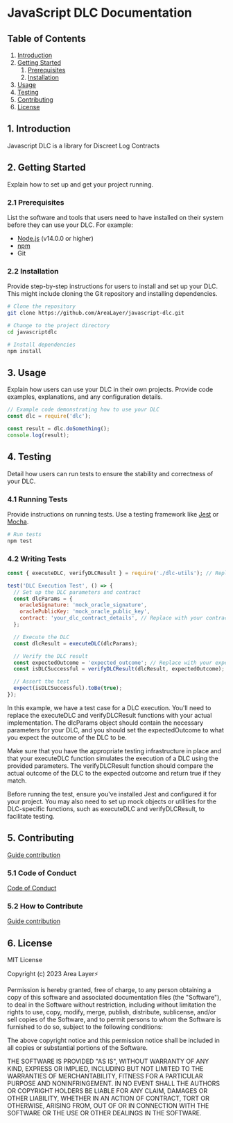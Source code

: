 # JavaScript DLC Documentation

## Table of Contents
1. [Introduction](#introduction)
2. [Getting Started](#getting-started)
    1. [Prerequisites](#prerequisites)
    2. [Installation](#installation)
3. [Usage](#usage)
4. [Testing](#testing)
5. [Contributing](#contributing)
6. [License](#license)

## 1. Introduction <a name="introduction"></a>

Javascript DLC is a library for Discreet Log Contracts

## 2. Getting Started <a name="getting-started"></a>

Explain how to set up and get your project running.

### 2.1 Prerequisites <a name="prerequisites"></a>

List the software and tools that users need to have installed on their system before they can use your DLC. For example:

- [Node.js](https://nodejs.org/) (v14.0.0 or higher)
- [npm](https://www.npmjs.com/)
- Git

### 2.2 Installation <a name="installation"></a>

Provide step-by-step instructions for users to install and set up your DLC. This might include cloning the Git repository and installing dependencies.

```bash
# Clone the repository
git clone https://github.com/AreaLayer/javascript-dlc.git

# Change to the project directory
cd javascriptdlc

# Install dependencies
npm install
```

## 3. Usage <a name="usage"></a>

Explain how users can use your DLC in their own projects. Provide code examples, explanations, and any configuration details.

```javascript
// Example code demonstrating how to use your DLC
const dlc = require('dlc');

const result = dlc.doSomething();
console.log(result);
```

## 4. Testing <a name="testing"></a>

Detail how users can run tests to ensure the stability and correctness of your DLC.

### 4.1 Running Tests

Provide instructions on running tests. Use a testing framework like [Jest](https://jestjs.io/) or [Mocha](https://mochajs.org/).

```bash
# Run tests
npm test
```

### 4.2 Writing Tests


```javascript
const { executeDLC, verifyDLCResult } = require('./dlc-utils'); // Replace with your DLC utility functions

test('DLC Execution Test', () => {
  // Set up the DLC parameters and contract
  const dlcParams = {
    oracleSignature: 'mock_oracle_signature',
    oraclePublicKey: 'mock_oracle_public_key',
    contract: 'your_dlc_contract_details', // Replace with your contract
  };

  // Execute the DLC
  const dlcResult = executeDLC(dlcParams);

  // Verify the DLC result
  const expectedOutcome = 'expected_outcome'; // Replace with your expected outcome
  const isDLCSuccessful = verifyDLCResult(dlcResult, expectedOutcome);

  // Assert the test
  expect(isDLCSuccessful).toBe(true);
});
```

In this example, we have a test case for a DLC execution. You'll need to replace the executeDLC and verifyDLCResult functions with your actual implementation. The dlcParams object should contain the necessary parameters for your DLC, and you should set the expectedOutcome to what you expect the outcome of the DLC to be.

Make sure that you have the appropriate testing infrastructure in place and that your executeDLC function simulates the execution of a DLC using the provided parameters. The verifyDLCResult function should compare the actual outcome of the DLC to the expected outcome and return true if they match.

Before running the test, ensure you've installed Jest and configured it for your project. You may also need to set up mock objects or utilities for the DLC-specific functions, such as executeDLC and verifyDLCResult, to facilitate testing.

## 5. Contributing <a name="contributing"></a>

[Guide contribution](https://github.com/AreaLayer/javascript-dlc/blob/main/CONTRIBUTING.md)

### 5.1 Code of Conduct

[Code of Conduct](https://github.com/AreaLayer/javascript-dlc/blob/main/CODE_OF_CONDUCT.md)

### 5.2 How to Contribute

[Guide contribution](https://github.com/AreaLayer/javascript-dlc/blob/main/CONTRIBUTING.md)

## 6. License <a name="license"></a>

MIT License

Copyright (c) 2023 Area Layer⚡️

Permission is hereby granted, free of charge, to any person obtaining a copy
of this software and associated documentation files (the "Software"), to deal
in the Software without restriction, including without limitation the rights
to use, copy, modify, merge, publish, distribute, sublicense, and/or sell
copies of the Software, and to permit persons to whom the Software is
furnished to do so, subject to the following conditions:

The above copyright notice and this permission notice shall be included in all
copies or substantial portions of the Software.

THE SOFTWARE IS PROVIDED "AS IS", WITHOUT WARRANTY OF ANY KIND, EXPRESS OR
IMPLIED, INCLUDING BUT NOT LIMITED TO THE WARRANTIES OF MERCHANTABILITY,
FITNESS FOR A PARTICULAR PURPOSE AND NONINFRINGEMENT. IN NO EVENT SHALL THE
AUTHORS OR COPYRIGHT HOLDERS BE LIABLE FOR ANY CLAIM, DAMAGES OR OTHER
LIABILITY, WHETHER IN AN ACTION OF CONTRACT, TORT OR OTHERWISE, ARISING FROM,
OUT OF OR IN CONNECTION WITH THE SOFTWARE OR THE USE OR OTHER DEALINGS IN THE
SOFTWARE.
